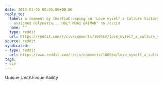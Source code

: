 ```yaml
---
date: 2013-01-06 00:00:00+00:00
reply_to:
  label: a comment by InertiaCreeping on 'Love myself a Culture Victory, randomly
    assigned Polynesia... HOLY MOAI BATMAN' on /r/civ
  name: ''
  type: reddit
  url: https://reddit.com/r/civ/comments/1606tm/love_myself_a_culture_victory_randomly_assigned/c7rxk32/
source: reddit
syndicated:
- type: reddit
  url: https://www.reddit.com/r/civ/comments/1606tm/love_myself_a_culture_victory_randomly_assigned/c7rxtys/
tags:
- civ
---
```


Unique Unit/Unique Ability